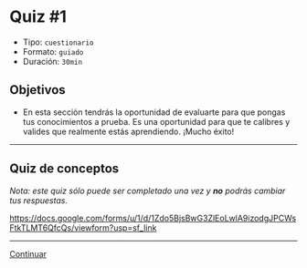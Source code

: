 # Quiz #1
- Tipo: `cuestionario`
- Formato: `guiado`
- Duración: `30min`

## Objetivos

- En esta sección tendrás la oportunidad de evaluarte para que pongas tus conocimientos a prueba. Es una oportunidad para que te calibres y valides que realmente estás aprendiendo. ¡Mucho éxito!

***

## Quiz de conceptos

_Nota: este quiz sólo puede ser completado una vez y **no** podrás cambiar tus respuestas._

https://docs.google.com/forms/u/1/d/1Zdo5BjsBwG3ZlEoLwlA9izodgJPCWsFtkTLMT6QfcQs/viewform?usp=sf_link

***
[Continuar](10-lecture.md)
